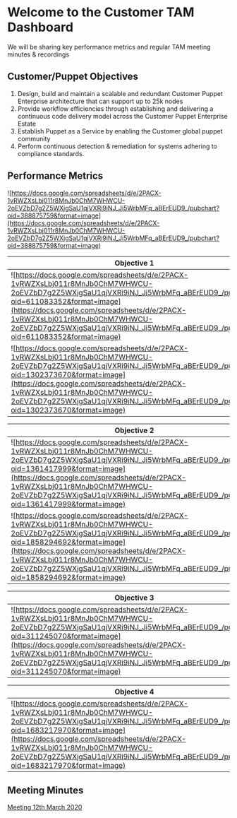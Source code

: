 # Welcome to the Customer TAM Dashboard

We will be sharing key performance metrics and regular TAM meeting minutes & recordings

## Customer/Puppet Objectives

1. Design, build and maintain a scalable and redundant Customer Puppet Enterprise architecture that can support up to 25k nodes
2. Provide workflow efficiencies through establishing and delivering a continuous code delivery model across the Customer Puppet Enterprise Estate
3. Establish Puppet as a Service by enabling the Customer global puppet community
4. Perform continuous detection & remediation for systems adhering to compliance standards.


## Performance Metrics
![https://docs.google.com/spreadsheets/d/e/2PACX-1vRWZXsLbj011r8MnJb0ChM7WHWCU-2oEVZbD7g2Z5WXjgSaU1qjVXRi9iNJ_Ji5WrbMFq_aBErEUD9_/pubchart?oid=388875759&format=image](https://docs.google.com/spreadsheets/d/e/2PACX-1vRWZXsLbj011r8MnJb0ChM7WHWCU-2oEVZbD7g2Z5WXjgSaU1qjVXRi9iNJ_Ji5WrbMFq_aBErEUD9_/pubchart?oid=388875759&format=image)

| Objective 1 |   |
| ----------- | - |
| ![https://docs.google.com/spreadsheets/d/e/2PACX-1vRWZXsLbj011r8MnJb0ChM7WHWCU-2oEVZbD7g2Z5WXjgSaU1qjVXRi9iNJ_Ji5WrbMFq_aBErEUD9_/pubchart?oid=611083352&format=image](https://docs.google.com/spreadsheets/d/e/2PACX-1vRWZXsLbj011r8MnJb0ChM7WHWCU-2oEVZbD7g2Z5WXjgSaU1qjVXRi9iNJ_Ji5WrbMFq_aBErEUD9_/pubchart?oid=611083352&format=image) | ![https://docs.google.com/spreadsheets/d/e/2PACX-1vRWZXsLbj011r8MnJb0ChM7WHWCU-2oEVZbD7g2Z5WXjgSaU1qjVXRi9iNJ_Ji5WrbMFq_aBErEUD9_/pubchart?oid=273514048&format=image](https://docs.google.com/spreadsheets/d/e/2PACX-1vRWZXsLbj011r8MnJb0ChM7WHWCU-2oEVZbD7g2Z5WXjgSaU1qjVXRi9iNJ_Ji5WrbMFq_aBErEUD9_/pubchart?oid=273514048&format=image) |
| ![https://docs.google.com/spreadsheets/d/e/2PACX-1vRWZXsLbj011r8MnJb0ChM7WHWCU-2oEVZbD7g2Z5WXjgSaU1qjVXRi9iNJ_Ji5WrbMFq_aBErEUD9_/pubchart?oid=1302373670&format=image](https://docs.google.com/spreadsheets/d/e/2PACX-1vRWZXsLbj011r8MnJb0ChM7WHWCU-2oEVZbD7g2Z5WXjgSaU1qjVXRi9iNJ_Ji5WrbMFq_aBErEUD9_/pubchart?oid=1302373670&format=image) | |


| Objective 2 |   |
| ----------- | - |
| ![https://docs.google.com/spreadsheets/d/e/2PACX-1vRWZXsLbj011r8MnJb0ChM7WHWCU-2oEVZbD7g2Z5WXjgSaU1qjVXRi9iNJ_Ji5WrbMFq_aBErEUD9_/pubchart?oid=1361417999&format=image](https://docs.google.com/spreadsheets/d/e/2PACX-1vRWZXsLbj011r8MnJb0ChM7WHWCU-2oEVZbD7g2Z5WXjgSaU1qjVXRi9iNJ_Ji5WrbMFq_aBErEUD9_/pubchart?oid=1361417999&format=image) | ![https://docs.google.com/spreadsheets/d/e/2PACX-1vRWZXsLbj011r8MnJb0ChM7WHWCU-2oEVZbD7g2Z5WXjgSaU1qjVXRi9iNJ_Ji5WrbMFq_aBErEUD9_/pubchart?oid=192379621&format=image](https://docs.google.com/spreadsheets/d/e/2PACX-1vRWZXsLbj011r8MnJb0ChM7WHWCU-2oEVZbD7g2Z5WXjgSaU1qjVXRi9iNJ_Ji5WrbMFq_aBErEUD9_/pubchart?oid=192379621&format=image) |
| ![https://docs.google.com/spreadsheets/d/e/2PACX-1vRWZXsLbj011r8MnJb0ChM7WHWCU-2oEVZbD7g2Z5WXjgSaU1qjVXRi9iNJ_Ji5WrbMFq_aBErEUD9_/pubchart?oid=1858294692&format=image](https://docs.google.com/spreadsheets/d/e/2PACX-1vRWZXsLbj011r8MnJb0ChM7WHWCU-2oEVZbD7g2Z5WXjgSaU1qjVXRi9iNJ_Ji5WrbMFq_aBErEUD9_/pubchart?oid=1858294692&format=image) | |

| Objective 3 |   |
| ----------- | - |
| ![https://docs.google.com/spreadsheets/d/e/2PACX-1vRWZXsLbj011r8MnJb0ChM7WHWCU-2oEVZbD7g2Z5WXjgSaU1qjVXRi9iNJ_Ji5WrbMFq_aBErEUD9_/pubchart?oid=311245070&format=image](https://docs.google.com/spreadsheets/d/e/2PACX-1vRWZXsLbj011r8MnJb0ChM7WHWCU-2oEVZbD7g2Z5WXjgSaU1qjVXRi9iNJ_Ji5WrbMFq_aBErEUD9_/pubchart?oid=311245070&format=image) | ![https://docs.google.com/spreadsheets/d/e/2PACX-1vRWZXsLbj011r8MnJb0ChM7WHWCU-2oEVZbD7g2Z5WXjgSaU1qjVXRi9iNJ_Ji5WrbMFq_aBErEUD9_/pubchart?oid=1908158681&format=image](https://docs.google.com/spreadsheets/d/e/2PACX-1vRWZXsLbj011r8MnJb0ChM7WHWCU-2oEVZbD7g2Z5WXjgSaU1qjVXRi9iNJ_Ji5WrbMFq_aBErEUD9_/pubchart?oid=1908158681&format=image) |

| Objective 4 |
| ----------- |
| ![https://docs.google.com/spreadsheets/d/e/2PACX-1vRWZXsLbj011r8MnJb0ChM7WHWCU-2oEVZbD7g2Z5WXjgSaU1qjVXRi9iNJ_Ji5WrbMFq_aBErEUD9_/pubchart?oid=1683217970&format=image](https://docs.google.com/spreadsheets/d/e/2PACX-1vRWZXsLbj011r8MnJb0ChM7WHWCU-2oEVZbD7g2Z5WXjgSaU1qjVXRi9iNJ_Ji5WrbMFq_aBErEUD9_/pubchart?oid=1683217970&format=image) |

## Meeting Minutes
[Meeting 12th March 2020](https://github.com/andytroup/Customer/blob/master/minutes/20200312.md)
